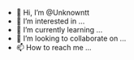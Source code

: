 - 👋 Hi, I’m @Unknowntt
- 👀 I’m interested in ...
- 🌱 I’m currently learning ...
- 💞️ I’m looking to collaborate on ...
- 📫 How to reach me ...

<!---
Unknowntt/Unknowntt is a ✨ special ✨ repository because its `README.md` (this file) appears on your GitHub profile.
You can click the Preview link to take a look at your changes.
--->
